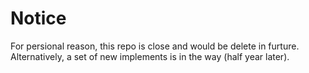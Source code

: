 # Notice

For persional reason, this repo is close and would be delete in furture. Alternatively, a set of new implements is in the way (half year later).
